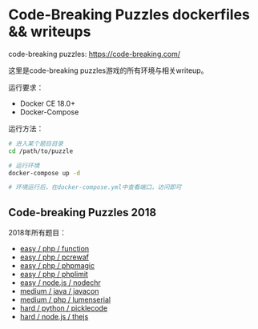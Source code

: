 # Code-Breaking Puzzles dockerfiles && writeups

code-breaking puzzles: https://code-breaking.com/

这里是code-breaking puzzles游戏的所有环境与相关writeup。

运行要求：

- Docker CE 18.0+
- Docker-Compose

运行方法：

```bash
# 进入某个题目目录
cd /path/to/puzzle

# 运行环境
docker-compose up -d

# 环境运行后，在docker-compose.yml中查看端口，访问即可
```

## Code-breaking Puzzles 2018

2018年所有题目：

- [easy / php / function](2018/function)
- [easy / php / pcrewaf](2018/pcrewaf)
- [easy / php / phpmagic](2018/phpmagic)
- [easy / php / phplimit](2018/phplimit)
- [easy / node.js / nodechr](2018/nodechr)
- [medium / java / javacon](2018/javacon)
- [medium / php / lumenserial](2018/lumenserial)
- [hard / python / picklecode](2018/picklecode)
- [hard / node.js / thejs](2018/thejs)
